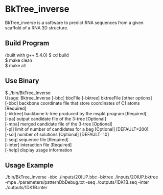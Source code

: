 # BkTree_inverse

BkTree_inverse is a software to predict RNA sequences from a given scaffold of a RNA 3D structure.

## Build Program
(built with g++ 5.4.0)
$ cd build  
$ make clean  
$ make all

## Use Binary
$ ./bin/BkTree_Inverse  
Usage: Bktree_Inverse [-bbc] bbcFile [-bktree] bktreeFile [other options]  
[-bbc]     backbone coordinate file that store coordinates of C1 atoms [Required]  
[-bktree]  backbone k-tree produced by the mspkt program [Required]  
[-pa]      output candidate file of the 3-tree [Optional]  
[-mpa]     merged candidate file of the 3-tree [Optional]  
[-pl]      limit of number of candidates for a bag [Optional] [DEFAULT=200]  
[-sol]     number of solutions [Optional] [DEFAULT=10]  
[-seq]     sequence file [Required]  
[-inter]   interaction file [Required]  
[-help]    display usage information  

## Usage Example
./bin/BkTree_Inverse -bbc ./inputs/2OIUP.bbc -bktree ./inputs/2OIUP.bktree -mpa ./parameters/patternDbDebug.txt -seq ./outputs/1DK1B.seq -inter ./outputs/1DK1B.inter
